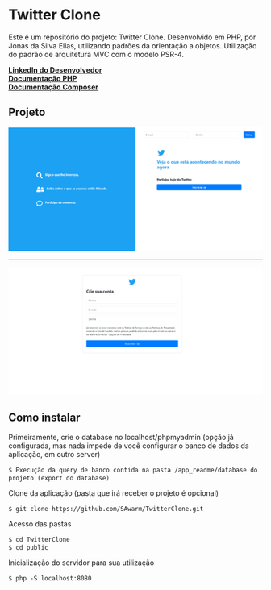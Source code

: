# Twitter Clone
Este é um repositório do projeto: Twitter Clone. Desenvolvido em PHP, por Jonas da Silva Elias,
utilizando padrões da orientação a objetos.
Utilização do padrão de arquitetura MVC com o modelo PSR-4.

**[LinkedIn do Desenvolvedor](https://www.linkedin.com/in/jonas-elias-475852215/)**<br>
**[Documentação PHP](https://www.php.net/docs.php)**<br>
**[Documentação Composer](https://getcomposer.org/doc/)**<br>

## Projeto

<img src="./app_readme/screenshots/login.png">
<hr>
<img src="./app_readme/screenshots/register.png">

## Como instalar

Primeiramente, crie o database no localhost/phpmyadmin
(opção já configurada, mas nada impede de você configurar
o banco de dados da aplicação, em outro server)

```
$ Execução da query de banco contida na pasta /app_readme/database do projeto (export do database)
```

Clone da aplicação (pasta que irá receber o projeto é opcional)

```
$ git clone https://github.com/SAwarm/TwitterClone.git
```

Acesso das pastas

```
$ cd TwitterClone
$ cd public
```

Inicialização do servidor para sua utilização

```
$ php -S localhost:8080
```